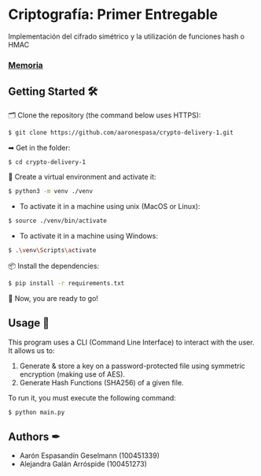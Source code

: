 # Criptografía: Primer Entregable
Implementación del cifrado simétrico y la utilización de funciones hash o HMAC 

### [Memoria](https://docs.google.com/document/d/1e-Pa_hk6-uhPsM5L6maCbG4aQ08K4H1y2EsEpnGzRkU/edit?usp=sharing)

## Getting Started 🛠
🗂 Clone the repository (the command below uses HTTPS):
```sh
$ git clone https://github.com/aaronespasa/crypto-delivery-1.git
```

➡ Get in the folder:
```sh
$ cd crypto-delivery-1
```

🌲 Create a virtual environment and activate it:
```sh
$ python3 -m venv ./venv
```

- To activate it in a machine using unix (MacOS or Linux):
```sh
$ source ./venv/bin/activate
```

- To activate it in a machine using Windows:
```sh
$ .\venv\Scripts\activate
```

📦 Install the dependencies:
```sh
$ pip install -r requirements.txt
```

🎉 Now, you are ready to go!

## Usage 📖
This program uses a CLI (Command Line Interface) to interact with the user. It allows us to:
1. Generate & store a key on a password-protected file using symmetric encryption (making use of AES).
2. Generate Hash Functions (SHA256) of a given file.

To run it, you must execute the following command:
```sh
$ python main.py
```

## Authors ✒
- Aarón Espasandín Geselmann (100451339)
- Alejandra Galán Arróspide (100451273)